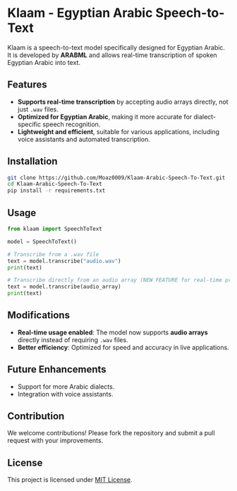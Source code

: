 # Klaam - Egyptian Arabic Speech-to-Text

Klaam is a speech-to-text model specifically designed for Egyptian Arabic. It is developed by **ARABML** and allows real-time transcription of spoken Egyptian Arabic into text. 

## Features
- **Supports real-time transcription** by accepting audio arrays directly, not just `.wav` files.
- **Optimized for Egyptian Arabic**, making it more accurate for dialect-specific speech recognition.
- **Lightweight and efficient**, suitable for various applications, including voice assistants and automated transcription.

## Installation
```bash
git clone https://github.com/Moaz0009/Klaam-Arabic-Speech-To-Text.git
cd Klaam-Arabic-Speech-To-Text
pip install -r requirements.txt
```

## Usage
```python
from klaam import SpeechToText

model = SpeechToText()

# Transcribe from a .wav file
text = model.transcribe("audio.wav")
print(text)

# Transcribe directly from an audio array (NEW FEATURE for real-time processing!)
text = model.transcribe(audio_array)
print(text)
```

## Modifications
- **Real-time usage enabled**: The model now supports **audio arrays** directly instead of requiring `.wav` files.
- **Better efficiency**: Optimized for speed and accuracy in live applications.

## Future Enhancements
- Support for more Arabic dialects.
- Integration with voice assistants.

## Contribution
We welcome contributions! Please fork the repository and submit a pull request with your improvements.

## License
This project is licensed under [MIT License](LICENSE).

